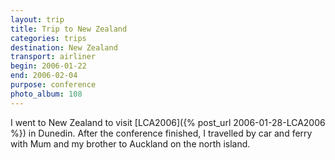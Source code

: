 ```yaml
---
layout: trip
title: Trip to New Zealand
categories: trips
destination: New Zealand
transport: airliner
begin: 2006-01-22
end: 2006-02-04
purpose: conference
photo_album: 108
---
```


I went to New Zealand to visit [LCA2006]({% post_url 2006-01-28-LCA2006 %}) in
Dunedin. After the
conference finished, I travelled by car and ferry with Mum and my brother to
Auckland on the north island.

